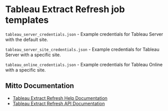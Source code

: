 # Tableau Extract Refresh job templates

`tableau_server_credentials.json` - Example credentials for Tableau Server with the default site.

`tableau_server_site_credentials.json` - Example credentials for Tableau Server with a specific site.

`tableau_online_credentials.json` - Example credentials for Tableau Online with a specific site.

## Mitto Documentation
- [Tableau Extract Refresh Help Documentation](https://www.zuar.com/help/mitto/tableau-extract-refresh/)
- [Tableau Extract Refresh API Documentation](https://www.zuar.com/api/mitto/latest/schemas/builtin/extract/jobs/job_extract/index.html)